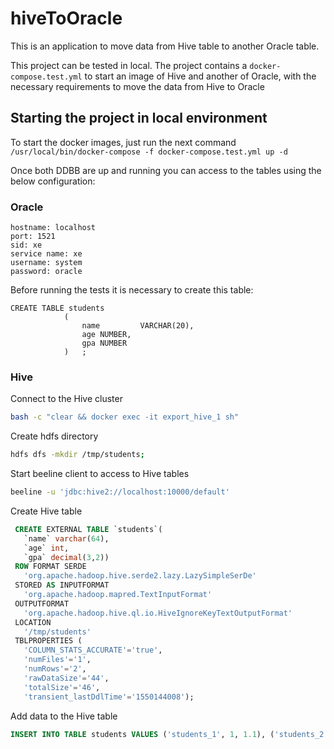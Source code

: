 # hiveToOracle

This is an application to move data from Hive table to another Oracle table.

This project can be tested in local. The project contains a `docker-compose.test.yml` to start an image of Hive and another of Oracle, with the necessary requirements to move the data from Hive to Oracle 

## Starting the project in local environment
To start the docker images, just run the next command `/usr/local/bin/docker-compose -f docker-compose.test.yml up -d`

Once both DDBB are up and running you can access to the tables using the below configuration:

### Oracle

```properties
hostname: localhost
port: 1521
sid: xe
service name: xe
username: system
password: oracle
```

Before running the tests it is necessary to create this table:

```oraclesqlplus
CREATE TABLE students
			(
				name         VARCHAR(20),
                age NUMBER,
                gpa NUMBER
			)	;		
```

### Hive

Connect to the Hive cluster
```bash
bash -c "clear && docker exec -it export_hive_1 sh"
```

Create hdfs directory
```bash
hdfs dfs -mkdir /tmp/students;
```


Start beeline client to access to Hive tables
```bash
beeline -u 'jdbc:hive2://localhost:10000/default'
```

Create Hive table
```sql
 CREATE EXTERNAL TABLE `students`(                           
   `name` varchar(64),                              
   `age` int,                                       
   `gpa` decimal(3,2))                              
 ROW FORMAT SERDE                                   
   'org.apache.hadoop.hive.serde2.lazy.LazySimpleSerDe'  
 STORED AS INPUTFORMAT                              
   'org.apache.hadoop.mapred.TextInputFormat'       
 OUTPUTFORMAT                                       
   'org.apache.hadoop.hive.ql.io.HiveIgnoreKeyTextOutputFormat' 
 LOCATION                                           
   '/tmp/students' 
 TBLPROPERTIES (                                    
   'COLUMN_STATS_ACCURATE'='true',                  
   'numFiles'='1',                                  
   'numRows'='2',                                   
   'rawDataSize'='44',                              
   'totalSize'='46',                                
   'transient_lastDdlTime'='1550144008');
```

Add data to the Hive table
```sql
INSERT INTO TABLE students VALUES ('students_1', 1, 1.1), ('students_2', 2, 1.2), ('students_3', 3, 1.3), ('students_4', 4, 1.4);
```

